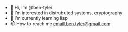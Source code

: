 - 👋 Hi, I’m @ben-tyler
- 👀 I’m interested in distrubuted systems, cryptography
- 🌱 I’m currently learning lisp
- 📫 How to reach me email.ben.tyler@gmail.com

<!---
ben-tyler/ben-tyler is a ✨ special ✨ repository because its `README.md` (this file) appears on your GitHub profile.
You can click the Preview link to take a look at your changes.
--->

